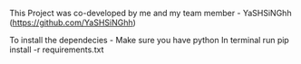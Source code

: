 This Project was co-developed by me and my team member - YaSHSiNGhh (https://github.com/YaSHSiNGhh)

To install the dependecies - Make sure you have python 
In terminal run
    pip install -r requirements.txt 
